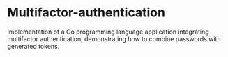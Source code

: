 # Multifactor-authentication
Implementation of a Go programming language application integrating multifactor authentication, demonstrating how to combine passwords with generated tokens.
